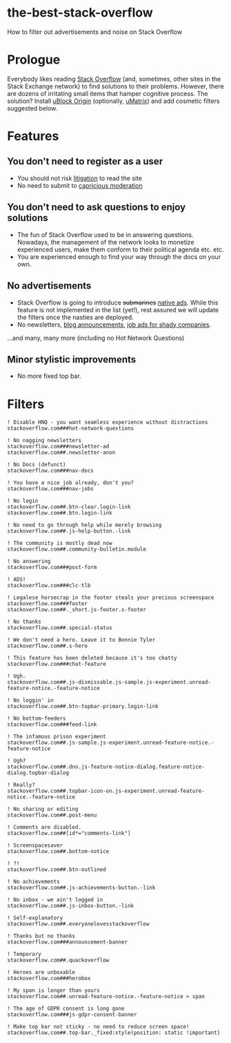 # the-best-stack-overflow
How to filter out advertisements and noise on Stack Overflow

# Prologue

Everybody likes reading [Stack Overflow](https://stackoverflow.com) (and, sometimes, other sites in the Stack Exchange network) to find solutions to their problems. However, there are dozens of irritating small items that hamper cognitive process. The solution? Install [uBlock Origin](https://github.com/gorhill/uBlock/releases) (optionally, [uMatrix](https://github.com/gorhill/uMatrix/releases)) and add cosmetic filters suggested below.

# Features

## You don't need to register as a user

* You should not risk [litigation](https://meta.stackexchange.com/questions/309746/a-new-2018-update-to-our-terms-of-service-is-here?noredirect=1) to read the site
* No need to submit to [capricious moderation](https://meta.stackoverflow.com/questions/368079/why-was-my-comment-removed-from-this-question?noredirect=1)

## You don't need to ask questions to enjoy solutions

* The fun of Stack Overflow used to be in answering questions. Nowadays, the management of the network looks to monetize experienced users, make them conform to their political agenda etc. etc.
* You are experienced enough to find your way through the docs on your own.

## No advertisements

* Stack Overflow is going to introduce ~~submarines~~ [native ads](https://meta.stackoverflow.com/questions/368378). While this feature is not implemented in the list (yet!), rest assured we will update the filters once the nasties are deployed.
* No newsletters, [blog announcements](https://stackoverflow.blog/2018/04/26/stack-overflow-isnt-very-welcoming-its-time-for-that-to-change/), [job ads for shady companies](https://meta.stackoverflow.com/questions/332037/so-careers-should-stop-accepting-business-from-predatory-employers).

...and many, many more (including no Hot Network Questions)

## Minor stylistic improvements

* No more fixed top bar.

# Filters

```
! Disable HNQ - you want seamless experience without distractions 
stackoverflow.com###hot-network-questions

! No nagging newsletters
stackoverflow.com###newsletter-ad
stackoverflow.com##.newsletter-anon

! No Docs (defunct)
stackoverflow.com###nav-docs

! You have a nice job already, don't you?
stackoverflow.com###nav-jobs

! No login
stackoverflow.com##.btn-clear.login-link
stackoverflow.com##.btn.login-link

! No need to go through help while merely browsing
stackoverflow.com##.js-help-button.-link

! The community is mostly dead now
stackoverflow.com##.community-bulletin.module

! No answering
stackoverflow.com###post-form

! ADS!
stackoverflow.com###clc-tlb

! Legalese horsecrap in the footer steals your precious screenspace
stackoverflow.com###footer
stackoverflow.com##._short.js-footer.s-footer

! No thanks
stackoverflow.com##.special-status

! We don't need a hero. Leave it to Bonnie Tyler
stackoverflow.com##.s-hero

! This feature has been deleted because it's too chatty
stackoverflow.com###chat-feature

! Ugh.
stackoverflow.com##.js-dismissable.js-sample.js-experiment.unread-feature-notice.-feature-notice

! No loggin' in
stackoverflow.com##.btn-topbar-primary.login-link

! No bottom-feeders
stackoverflow.com###feed-link

! The infamous prison experiment
stackoverflow.com##.js-sample.js-experiment.unread-feature-notice.-feature-notice

! Ugh?
stackoverflow.com##.dno.js-feature-notice-dialog.feature-notice-dialog.topbar-dialog

! Really?
stackoverflow.com##.topbar-icon-on.js-experiment.unread-feature-notice.-feature-notice

! No sharing or editing
stackoverflow.com##.post-menu

! Comments are disabled.
stackoverflow.com##[id*="comments-link"]

! Screenspacesaver
stackoverflow.com##.bottom-notice

! ?!
stackoverflow.com##.btn-outlined

! No achievements
stackoverflow.com##.js-achievements-button.-link

! No inbox - we ain't logged in
stackoverflow.com##.js-inbox-button.-link

! Self-explanatory
stackoverflow.com##.everyonelovesstackoverflow

! Thanks but no thanks
stackoverflow.com###announcement-banner

! Temporary
stackoverflow.com##.quackoverflow

! Heroes are unboxable
stackoverflow.com###herobox

! My span is longer than yours
stackoverflow.com##.unread-feature-notice.-feature-notice > span

! The age of GDPR consent is long gone
stackoverflow.com###js-gdpr-consent-banner

! Make top bar not sticky - no need to reduce screen space!
stackoverflow.com##.top-bar._fixed:style(position: static !important)
```
